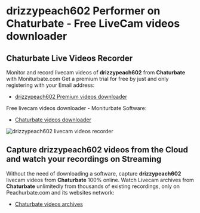 # drizzypeach602 Performer on Chaturbate - Free LiveCam videos downloader

## Chaturbate Live Videos Recorder

Monitor and record livecam videos of **drizzypeach602** from **Chaturbate** with Moniturbate.com
Get a premium trial for free by just and only registering with your Email address:
* [drizzypeach602 Premium videos downloader](https://moniturbate.com/request-demo-licence-key.html)

Free livecam videos downloader - Moniturbate Software:
* [Chaturbate videos downloader](https://moniturbate.com/moniturbate-download-software.html)

![drizzypeach602 livecam videos recorder](https://peachurnet.com/templates/moniturbate-software.png)


## Capture drizzypeach602 videos from the Cloud and watch your recordings on Streaming

Without the need of downloading a software, capture **drizzypeach602** livecam videos from **Chaturbate** 100% online.
Watch Livecam archives from **Chaturbate** unlimitedly from thousands of existing recordings, only on Peachurbate.com and its websites network:
* [Chaturbate videos archives](https://peachurnet.com/)